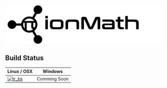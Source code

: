 ![header](https://github.com/ionProject/resources/raw/master/images/header_ionMath.png)

## Build Status
| Linux / OSX       | Windows      |
| ----------------- | ------------ |
| [![tr_bs]][tr_lk] | Comming Soon |

<!-- BUILD STATUS REFERENCE LINKS -->
[tr_bs]: https://travis-ci.org/ionProject/ionEngine.svg?branch=master
[tr_lk]: https://travis-ci.org/ionProject/ionEngine

